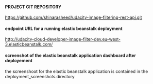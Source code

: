 #### PROJECT GIT REPOSITORY

https://github.com/shinarasheed/udacity-image-filtering-rest-api.git

#### endpoint URL for a running elastic beanstalk deployment

http://udacity-cloud-developer-image-filter-dev.eu-west-3.elasticbeanstalk.com/

#### screenshot of the elastic beanstalk application dashboard after deployement

the screenshoot for the elastic beanstalk application is contained in the deployment_screenshots directory
